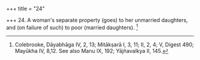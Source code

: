 +++
title = "24"

+++
24. A woman's separate property (goes) to her unmarried daughters, and (on failure of such) to poor (married daughters). [^23] 


[^23]:  Colebrooke, Dāyabhāga IV, 2, 13; Mitākṣarā I, 3, 11; II, 2, 4; V, Digest 490; Mayūkha IV, 8,12. See also Manu IX, 192; Yājñavalkya II, 145.
